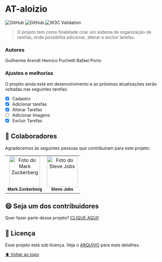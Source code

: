 # AT-aloizio
![GitHub](https://img.shields.io/github/license/guilhermestrata/3tri-projeto)
![GitHub](http://jigsaw.w3.org/css-validator/images/vcss)
![W3C Validation](https://img.shields.io/w3c-validation/html?preset=HTML%2C%20SVG%201.1%2C%20MathML%203.0&targetUrl=https%3A%2F%2Fvalidator.nu%2F)

> O projeto tem como finalidade criar um sistema de organização de tarefas, onde possibilita adicionar, alterar e excluir tarefas.
> 
### Autores
Guilherme Arendt
Henrico Puchetti
Rafael Porto

### Ajustes e melhorias

O projeto ainda está em desenvolvimento e as próximas atualizações serão voltadas nas seguintes tarefas:

- [x] Cadastro
- [x] Adicionar tarefas
- [x] Alterar Tarefas
- [ ] Adicionar Imagens 
- [x] Excluir Tarefas

## 🤝 Colaboradores

Agradecemos às seguintes pessoas que contribuíram para este projeto:

<table>
  <tr>
    <td align="center">
      <a href="#">
        <img src="https://s2.glbimg.com/FUcw2usZfSTL6yCCGj3L3v3SpJ8=/smart/e.glbimg.com/og/ed/f/original/2019/04/25/zuckerberg_podcast.jpg" width="100px;" alt="Foto do Mark Zuckerberg"/><br>
        <sub>
          <b>Mark Zuckerberg</b>
        </sub>
      </a>
    </td>
    <td align="center">
      <a href="#">
        <img src="https://miro.medium.com/max/360/0*1SkS3mSorArvY9kS.jpg" width="100px;" alt="Foto do Steve Jobs"/><br>
        <sub>
          <b>Steve Jobs</b>
        </sub>
      </a>
    </td>
  </tr>
</table>


## 😄 Seja um dos contribuidores<br>

Quer fazer parte desse projeto? <a href="#">CLIQUE AQUI!</a>

## 📝 Licença

Esse projeto está sob licença. Veja o <a href="#">ARQUIVO</a> para mais detalhes.

[⬆ Voltar ao topo](#AT-aloizio)<br>
